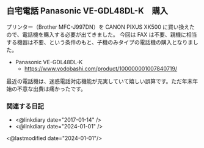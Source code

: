 ## 自宅電話 Panasonic VE-GDL48DL-K　購入

プリンター（Brother MFC-J997DN）を CANON PIXUS XK500 に買い換えたので、電話機を購入する必要が出てきました。
今回は FAX は不要、親機に相当する機器は不要、という条件のもと、子機のみタイプの電話機の購入となりました。

- Panasonic VE-GDL48DL-K
    - https://www.yodobashi.com/product/100000001007840719/

最近の電話機は、迷惑電話対応機能が充実していて嬉しい誤算です。ただ年末年始の不意な出費は痛かったです。

### 関連する日記

- <@linkdiary date="2017-01-14" />
- <@linkdiary date="2024-01-01" />

<@lastmodified date="2024-01-01"/>
